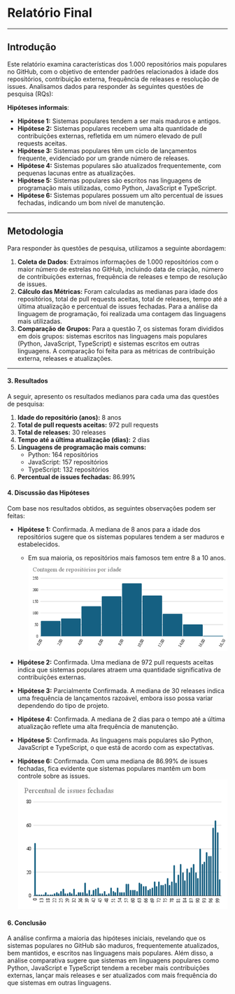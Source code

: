 # Relatório Final

---

## Introdução

Este relatório examina características dos 1.000 repositórios mais populares no GitHub, com o objetivo de entender padrões relacionados à idade dos repositórios, contribuição externa, frequência de releases e resolução de issues. Analisamos dados para responder às seguintes questões de pesquisa (RQs):

**Hipóteses informais**:

- **Hipótese 1:** Sistemas populares tendem a ser mais maduros e antigos.
- **Hipótese 2:** Sistemas populares recebem uma alta quantidade de contribuições externas, refletida em um número elevado de pull requests aceitas.
- **Hipótese 3:** Sistemas populares têm um ciclo de lançamentos frequente, evidenciado por um grande número de releases.
- **Hipótese 4:** Sistemas populares são atualizados frequentemente, com pequenas lacunas entre as atualizações.
- **Hipótese 5:** Sistemas populares são escritos nas linguagens de programação mais utilizadas, como Python, JavaScript e TypeScript.
- **Hipótese 6:** Sistemas populares possuem um alto percentual de issues fechadas, indicando um bom nível de manutenção.

---

## Metodologia

Para responder às questões de pesquisa, utilizamos a seguinte abordagem:

1. **Coleta de Dados**: Extraímos informações de 1.000 repositórios com o maior número de estrelas no GitHub, incluindo data de criação, número de contribuições externas, frequência de releases e tempo de resolução de issues.
2. **Cálculo das Métricas:** Foram calculadas as medianas para idade dos repositórios, total de pull requests aceitas, total de releases, tempo até a última atualização e percentual de issues fechadas. Para a análise da linguagem de programação, foi realizada uma contagem das linguagens mais utilizadas.
3. **Comparação de Grupos:** Para a questão 7, os sistemas foram divididos em dois grupos: sistemas escritos nas linguagens mais populares (Python, JavaScript, TypeScript) e sistemas escritos em outras linguagens. A comparação foi feita para as métricas de contribuição externa, releases e atualizações.

---

#### 3. Resultados
A seguir, apresento os resultados medianos para cada uma das questões de pesquisa:

1. **Idade do repositório (anos):** 8 anos
2. **Total de pull requests aceitas:** 972 pull requests
3. **Total de releases:** 30 releases
4. **Tempo até a última atualização (dias):** 2 dias
5. **Linguagens de programação mais comuns:** 
   - Python: 164 repositórios
   - JavaScript: 157 repositórios
   - TypeScript: 132 repositórios
6. **Percentual de issues fechadas:** 86.99%

#### 4. Discussão das Hipóteses
Com base nos resultados obtidos, as seguintes observações podem ser feitas:

- **Hipótese 1:** Confirmada. A mediana de 8 anos para a idade dos repositórios sugere que os sistemas populares tendem a ser maduros e estabelecidos.
  - Em sua maioria, os repositórios mais famosos tem entre 8 a 10 anos.
    ![Q1](./images/q1.png)
  
- **Hipótese 2:** Confirmada. Uma mediana de 972 pull requests aceitas indica que sistemas populares atraem uma quantidade significativa de contribuições externas.
  
- **Hipótese 3:** Parcialmente Confirmada. A mediana de 30 releases indica uma frequência de lançamentos razoável, embora isso possa variar dependendo do tipo de projeto.
  
- **Hipótese 4:** Confirmada. A mediana de 2 dias para o tempo até a última atualização reflete uma alta frequência de manutenção.
  
- **Hipótese 5:** Confirmada. As linguagens mais populares são Python, JavaScript e TypeScript, o que está de acordo com as expectativas.
  
- **Hipótese 6:** Confirmada. Com uma mediana de 86.99% de issues fechadas, fica evidente que sistemas populares mantêm um bom controle sobre as issues.
  ![Q6](./images/q6.png)

#### 6. Conclusão
A análise confirma a maioria das hipóteses iniciais, revelando que os sistemas populares no GitHub são maduros, frequentemente atualizados, bem mantidos, e escritos nas linguagens mais populares. Além disso, a análise comparativa sugere que sistemas em linguagens populares como Python, JavaScript e TypeScript tendem a receber mais contribuições externas, lançar mais releases e ser atualizados com mais frequência do que sistemas em outras linguagens.
